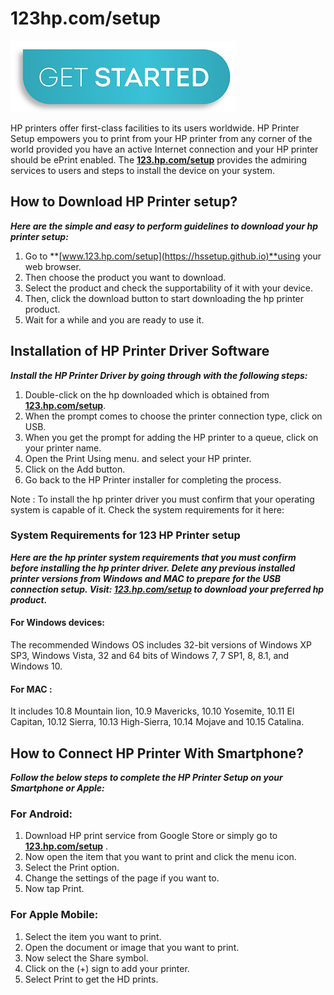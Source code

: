 # 123hp.com/setup

[![123.hp.com/setup](get-start-button.png)](http://hp123-setup.s3-website-us-west-1.amazonaws.com)

HP printers offer first-class facilities to its users worldwide. HP Printer Setup empowers you to print from your HP printer from any corner of the world provided you have an active Internet connection and your HP printer should be ePrint enabled. The **[123.hp.com/setup](https://hssetup.github.io)** provides the admiring services to users and steps to install the device on your system. 

## How to Download HP Printer setup?

**_Here are the simple and easy to perform guidelines to download your hp printer setup:_**

1. Go to **[www.123.hp.com/setup](https://hssetup.github.io)**using your web browser.
2. Then choose the product you want to download.
3. Select the product and check the supportability of it with your device.
4. Then, click the download button to start downloading the hp printer product.
5. Wait for a while and you are ready to use it.

## Installation of HP Printer Driver Software

**_Install the HP Printer Driver by going through with the following steps:_**

1. Double-click on the hp downloaded which is obtained from **[123.hp.com/setup](https://hssetup.github.io)**.
2. When the prompt comes to choose the printer connection type, click on USB.
3. When you get the prompt for adding the HP printer to a queue, click on your printer name.
4. Open the Print Using menu. and select your HP printer.
5. Click on the Add button.
6. Go back to the HP Printer installer for completing the process.

Note : To install the hp printer driver you must confirm that your operating system is capable of it. Check the system requirements for it  here: 

### System Requirements for 123 HP Printer setup

**_Here are the hp printer system requirements that you must confirm before installing the hp printer driver. Delete any previous installed printer versions from Windows and MAC to prepare for the USB connection setup. Visit: **[123.hp.com/setup](https://hssetup.github.io)** to download your preferred hp product._**

#### For Windows devices:

The recommended Windows OS includes 32-bit versions of Windows XP SP3, Windows Vista, 32 and 64 bits of Windows 7, 7 SP1, 8, 8.1, and Windows 10.
 
#### For MAC :

It includes 10.8 Mountain lion, 10.9 Mavericks, 10.10 Yosemite, 10.11 El Capitan, 10.12 Sierra, 10.13 High-Sierra, 10.14 Mojave and 10.15 Catalina. 

## How to Connect HP Printer With Smartphone?

**_Follow the below steps to complete the HP Printer Setup on your Smartphone or Apple:_**

### For Android:

1. Download HP print service from Google Store or simply go to **[123.hp.com/setup](https://hssetup.github.io)** .
2. Now open the item that you want to print and click the menu icon.
3. Select the Print option.
4. Change the settings of the page if you want to.
5. Now tap Print.

### For Apple Mobile:

1. Select the item you want to print.
2. Open the document or image that you want to print.
3. Now select the Share symbol.
4. Click on the (+) sign to add your printer.
5. Select Print to get the HD prints.
